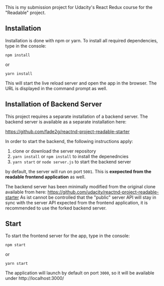 This is my submission project for Udacity's React Redux course for the "Readable" project.
  
## Installation

Installation is done with npm or yarn. To install all required dependencies, type in the console:

`npm install`

or

`yarn install`

This will start the live reload server and open the app in the browser. The URL is displayed in the command prompt as well. 

## Installation of Backend Server

This project requires a separate installation of a backend server. The backend server is available as a separate installation here:

https://github.com/fade2g/reactnd-project-readable-starter

In order to start the backend, the following instructions apply:

1. clone or download the server repository
1. `yarn install` or `npm install` to install the depenedncies
1. `yarn start` or `node server.js` to start the backend server

by default, the server will run on port `5001`. This is **exepected from the readable frontend application** as well.

The backend server has been minimally modified from the original clone available from here: https://github.com/udacity/reactnd-project-readable-starter  As ist cannot be controlled that the "public" server API will stay in sync with the server API expected from the frontend application, it is recommended to use the forked backend server. 


## Start
To start the frontend server for the app, type in the console:

`npm start`

or

`yarn start`

The application will launch by default on port `3000`, so it will be available under http://localhost:3000/ 
